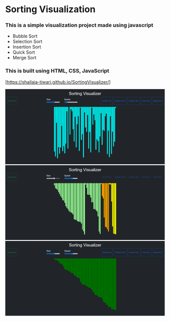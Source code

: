 # Sorting Visualization
### This is a simple visualization project made using javascript 
- Bubble Sort 
- Selection Sort
- Insertion Sort
- Quick Sort
- Merge Sort

### This is built using HTML, CSS, JavaScript <br/>

[https://shailaja-tiwari.github.io/SortingVisualizer/]

<img src="img1.png"> <br/>
<img src="img2.png"> <br/>
<img src="img3.png"> <br/>
